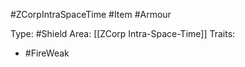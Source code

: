 #ZCorpIntraSpaceTime #Item #Armour 

Type: #Shield
Area: [[ZCorp Intra-Space-Time]]
Traits:
- #FireWeak